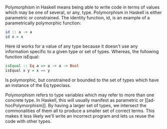 Polymorphism in Haskell means being able to write code in terms of values which may be one of several, or any, type. Polymorphism in Haskell is either parametric or constrained. The identity function, id, is an example of a parametrically polymorphic function:
```Haskell
id :: a -> a
id x = x
```
Here id works for a value of any type because it doesn't use any information specific to a given type or set of types. Whereas, the following function isEqual:
```Haskell
isEqual :: Eq a => a -> a -> Bool
isEqual x y = x == y
```
Is polymorphic, but constrained or bounded to the set of types which have an instance of the Eq typeclass.

Polymorphism refers to type variables which may refer to more than one concrete type. In Haskell, this will usually manifest as parametric or [[ad-hocPolymorphism]]. By having a larger set of types, we intersect the commonalities of them all to produce a smaller set of correct terms. This makes it less likely we'll write an incorrect program and lets us reuse the code with other types.

